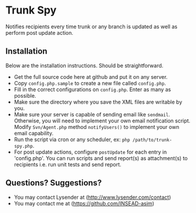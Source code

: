 # Trunk Spy

Notifies recipients every time trunk or any branch is updated as well as perform post update action.

## Installation

Below are the installation instructions. Should be straightforward.

* Get the full source code here at github and put it on any server.
* Copy `config.php.sample` to create a new file called `config.php`.
* Fill in the correct configurations on `config.php`. Enter as many as possible.
* Make sure the directory where you save the XML files are writable by you.
* Make sure your server is capable of sending email like `sendmail`. Otherwise, you will need to implement your own email notification script. Modify `Svn/Agent.php` method `notifyUsers()` to implement your own email capability.
* Run the script via cron or any scheduler, ex: `php /path/to/trunk-spy.php`.
* For post update actions, configure `postUpdate` for each entry in 'config.php'. You can run scripts and send report(s) as attachment(s) to recipients i.e. run unit tests and send report.

## Questions? Suggestions?

* You may contact Lysender at (http://www.lysender.com/contact)
* You may contact me at (https://github.com/INSEAD-asim)
